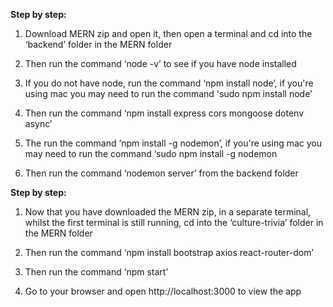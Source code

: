 **Step by step:**

1. Download MERN zip and open it, then open a terminal and cd into the ‘backend’ folder in the MERN folder
	
2. Then run the command ‘node -v’ to see if you have node installed 
	
3. If you do not have node, run the command ‘npm install node’, if you're using mac you may need to run the command 'sudo npm install node'

4. Then run the command ‘npm install express cors mongoose dotenv async’
	
5. The run the command ‘npm install -g nodemon’, if you're using mac you may need to run the command ‘sudo npm install -g nodemon
	
6. Then run the command ‘nodemon server’ from the backend folder
	


**Step by step:**

1. Now that you have downloaded the MERN zip, in a separate terminal, whilst the first terminal is still running, cd into the ‘culture-trivia’ folder in the MERN folder
	
2. Then run the command ‘npm install bootstrap axios react-router-dom’
	
3. Then run the command ‘npm start’
	
4. Go to your browser and open http://localhost:3000 to view the app
